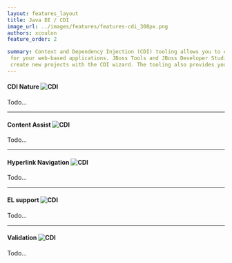 ```yaml
---
layout: features_layout
title: Java EE / CDI
image_url: ../images/features/features-cdi_308px.png
authors: xcoulon
feature_order: 2 

summary: Context and Dependency Injection (CDI) tooling allows you to easily add and work with the CDI programming model 
 for your web-based applications. JBoss Tools and JBoss Developer Studio help you add CDI support to existing projects and 
 create new projects with the CDI wizard. The tooling also provides you with validation, code completion and hyperlink navigation.
---
```

#### CDI Nature ![CDI](../../images/features/features-cdi_308px.png)
Todo...

* * *
#### Content Assist ![CDI](../../images/features/features-cdi_308px.png)
Todo...

* * *
#### Hyperlink Navigation ![CDI](../../images/features/features-cdi_308px.png)
Todo...

* * *

#### EL support ![CDI](../../images/features/features-cdi_308px.png)
Todo...

* * *

#### Validation ![CDI](../../images/features/features-cdi_308px.png)
Todo...

